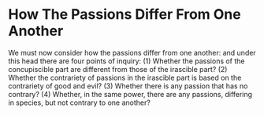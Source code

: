 # How The Passions Differ From One Another

We must now consider how the passions differ from one another: and under this head there are four points of inquiry:
(1) Whether the passions of the concupiscible part are different from those of the irascible part?
(2) Whether the contrariety of passions in the irascible part is based on the contrariety of good and evil?
(3) Whether there is any passion that has no contrary?
(4) Whether, in the same power, there are any passions, differing in species, but not contrary to one another?
